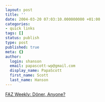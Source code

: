 ```yaml
---
layout: post
title: ''
date: 2004-03-20 07:03:10.000000000 +01:00
categories:
- quick links
tags: []
status: publish
type: post
published: true
meta: {}
author:
  login: shanson
  email: papascott-wp@gmail.com
  display_name: PapaScott
  first_name: Scott
  last_name: Hanson
---
```

<p><a title="Waxing poetic on Germany's favorite food" href="http://www.faz.com/IN/INtemplates/eFAZ/docmain.asp?rub={F040FFD3-897B-46DF-9603-752DD6405389}&doc={8EFC2F17-7BEB-446B-94DF-81DD9F344DB1}">FAZ Weekly:  Döner, Anyone?</a></p>
